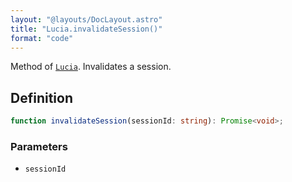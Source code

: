 ```yaml
---
layout: "@layouts/DocLayout.astro"
title: "Lucia.invalidateSession()"
format: "code"
---
```


Method of [`Lucia`](/reference/main/Lucia). Invalidates a session.

## Definition

```ts
function invalidateSession(sessionId: string): Promise<void>;
```

### Parameters

- `sessionId`
